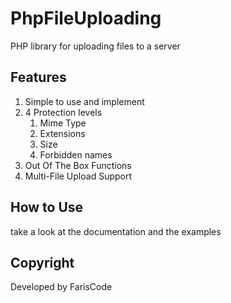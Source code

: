 # PhpFileUploading

PHP library for uploading files to a server

## Features

1. Simple to use and implement
2. 4 Protection levels
   1. Mime Type
   2. Extensions
   3. Size
   4. Forbidden names
3. Out Of The Box Functions
4. Multi-File Upload Support

## How to Use

take a look at the documentation and the examples

## Copyright

Developed by FarisCode
